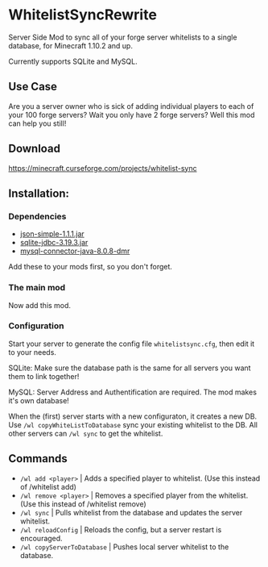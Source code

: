 # WhitelistSyncRewrite
Server Side Mod to sync all of your forge server whitelists to a single database, for Minecraft 1.10.2 and up.

Currently supports SQLite and MySQL.

## Use Case
Are you a server owner who is sick of adding individual players to each of your 100 forge servers? Wait you only have 2 forge servers? Well this mod can help you still!

## Download
https://minecraft.curseforge.com/projects/whitelist-sync

## Installation:
### Dependencies
- [json-simple-1.1.1.jar](https://storage.googleapis.com/google-code-archive-downloads/v2/code.google.com/json-simple/json-simple-1.1.1.jar)
- [sqlite-jdbc-3.19.3.jar](https://bitbucket.org/xerial/sqlite-jdbc/downloads/sqlite-jdbc-3.19.3.jar)
- [mysql-connector-java-8.0.8-dmr](http://central.maven.org/maven2/mysql/mysql-connector-java/8.0.8-dmr/mysql-connector-java-8.0.8-dmr.jar)

Add these to your mods first, so you don't forget.

### The main mod
Now add this mod.

### Configuration
Start your server to generate the config file `whitelistsync.cfg`, then edit it to your needs.


SQLite: Make sure the database path is the same for all servers you want them to link together!

MySQL: Server Address and Authentification are required. The mod makes it's own database!


When the (first) server starts with a new configuraton, it creates a new DB. Use `/wl copyWhiteListToDatabase` sync your existing whitelist to the DB. All other servers can `/wl sync` to get the whitelist. 

## Commands
- `/wl add <player>` | Adds a specified player to whitelist. (Use this instead of /whitelist add)
- `/wl remove <player>` | Removes a specified player from the whitelist. (Use this instead of /whitelist remove)
- `/wl sync` | Pulls whitelist from the database and updates the server whitelist.
- `/wl reloadConfig` | Reloads the config, but a server restart is encouraged.
- `/wl copyServerToDatabase` | Pushes local server whitelist to the database.

